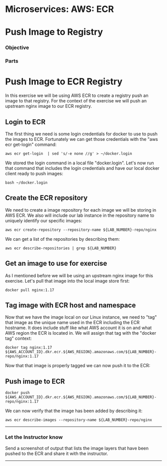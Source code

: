 # Microservices: AWS: ECR
# Push Image to Registry

### Objective



### Parts




# Push Image to ECR Registry

In this exercise we will be using AWS ECR to create a registry push an image to that registry.  For the context of the exercise we will push an upstream nginx image to our ECR registry.  

## Login to ECR

The first thing we need is some login credentials for docker to use to push the images to ECR.  Fortunately we can get those credentials with the "aws ecr get-login" command:

~~~shell
aws ecr get-login  | sed 's/-e none //g' > ~/docker.login
~~~

We stored the login command in a local file "docker.login".  Let's now run that command that includes the login credentials and have our local docker client ready to push images:

~~~shell
bash ~/docker.login
~~~

## Create the ECR repository

We need to create a image repository for each image we will be storing in AWS ECR.  We also will include our lab instance in the repository name to uniquely identify our specific images:

~~~shell
aws ecr create-repository --repository-name ${LAB_NUMBER}-repo/nginx
~~~

We can get a list of the repositories by describing them:

~~~shell
aws ecr describe-repositories | grep ${LAB_NUMBER}
~~~

## Get an image to use for exercise

As I mentioned before we will be using an upstream nginx image for this exercise.  Let's pull that image into the local image store first:

~~~shell
docker pull nginx:1.17
~~~

## Tag image with ECR host and namespace

Now that we have the image local on our Linux instance, we need to "tag" that image as the unique name used in the ECR including the ECR hostname.  It does include stuff like what AWS account it is on and what AWS region the ECR is located in.  We will assign that tag with the "docker tag" context:

~~~shell
docker tag nginx:1.17 ${AWS_ACCOUNT_ID}.dkr.ecr.${AWS_REGION}.amazonaws.com/${LAB_NUMBER}-repo/nginx:1.17
~~~

Now that that image is properly tagged we can now push it to the ECR:

## Push image to ECR

~~~shell
docker push ${AWS_ACCOUNT_ID}.dkr.ecr.${AWS_REGION}.amazonaws.com/${LAB_NUMBER}-repo/nginx:1.17
~~~

We can now verify that the image has been added by describing it:

~~~shell
aws ecr describe-images --repository-name ${LAB_NUMBER}-repo/nginx
~~~

___

### Let the Instructor know

Send a screenshot of output that lists the image layers that have been pushed to the ECR and share it with the instructor.

___
